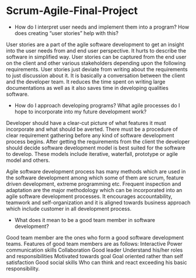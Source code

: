# Scrum-Agile-Final-Project

- How do I interpret user needs and implement them into a program? How does creating “user stories” help with this?

User stories are a part of the agile software development to get an insight into the user needs from and end user perspective. It hurts to describe the software in simplified way. User stories can be captured from the end user on the client and other various stakeholders depending upon the following requirements. User stories just deviate from writing about the requirements to just discussion about it. It is basically a conversation between the client and the developer team. It reduces the time spent on writing large documentations as well as it also saves time in developing qualities software.

- How do I approach developing programs? What agile processes do I hope to incorporate into my future development work?

Developer should have a clear-cut picture of what features it must incorporate and what should be averted. There must be a procedure of clear requirement gathering before any kind of software development process begins. After getting the requirements from the client the developer should decide software development model is best suited for the software to develop. These models include iterative, waterfall, prototype or agile model and others.

Agile software development process has many methods which are used in the software development among which some of them are scrum, feature driven development, extreme programming etc. Frequent inspection and adaptation are the major methodology which can be incorporated into an agile software development processes. It encourages accountability, teamwork and self-organization and it is aligned towards business approach which include customer in all development process.


- What does it mean to be a good team member in software development?

Good team member are the ones who form a good software development teams. Features of good team members are as follows:
  Interactive
  Power communication skills
  Collaboration
  Good leader
  Understand his/her roles and responsibilities
  Motivated towards goal
  Goal oriented rather than self satisfaction
  Good social skills
  Who can think and react exceeding his basic responsibility.
